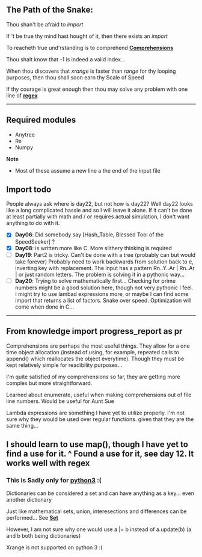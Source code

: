 
## The Path of the Snake:

Thou shan't be afraid to *import*

If 't be true thy mind hast hought of it, then there exists an *import*

To reacheth true und'rstanding is to comprehend **[Comprehensions][0]**

Thou shalt know that -1 is indeed a valid index...

When thou discovers that *xrange* is faster than *range* for thy looping purposes, then thou shall soon earn thy Scale of Speed

If thy courage is great enough then thou may solve any problem with one line of **[regex][3]**

---
## Required modules

- Anytree
- Re
- Numpy

**Note**

- Most of these assume a new line a the end of the input file

## Import todo

People always ask where is day22, but not how is day22? Well day22 looks like a long complicated hassle and so I will leave it alone.
If it can't be done at least partially with math and / or requires actual simulation, I don't want anything to do with it.

- [x] **Day06**: Did somebody say [Hash_Table, Blessed Tool of the SpeedSeeker] ?
- [x] **Day08**: is written more like C. More slithery thinking is required
- [ ] **Day19**: Part2 is tricky. Can't be done with a tree (probably can but would take forever) Probably need to work backwards from solution back to e, inverting key with replacement. The input has a
pattern Rn..Y..Ar | Rn..Ar | or just random letters. The problem is solving it in a pythonic way...
- [ ] **Day20**: Trying to solve mathematically first... Checking for prime numbers might be a good solution here, though not very pythonic I feel. I might try to use lambad expressions more, or maybe I can
find some import that returns a list of factors. Snake over speed. Optimization will come when done in C...
---

## From knowledge import progress_report as pr

Comprehensions are perhaps the most useful things. They allow for a one time object allocation (instead of using, for example, repeated calls to append() which reallocates the object everytime). Though they must be kept relatively simple for readibility purposes...

I'm quite satisfied of my comprehensions so far, they are getting more complex but more straightforward.

Learned about enumerate, useful when making comprehensions out of file line numbers. Would be useful for Aunt Sue

Lambda expressions are something I have yet to utilize properly. I'm not sure why they would be used over regular functions. given that they are the same thing...

I should learn to use map(), though I have yet to find a use for it.
 ^ Found a use for it, see day 12. It works well with regex
---

### This is Sadly only for [python3][2] :(
	
Dictionaries can be considered a set and can have anything as a key... even another dictionary

Just like mathematical sets, union, interesections and differences can be performed... See **[Set][1]**

However, I am not sure why one would use a |= b instead of a.update(b) (a and b both being dictionaries)

Xrange is not supported on python 3 :(


[0]:https://docs.python.org/3/tutorial/datastructures.html?highlight=comprehension#list-comprehensions
[1]:https://docs.python.org/2/library/sets.html
[2]:https://www.python.org/dev/peps/pep-0584/#major-objections
[3]:https://docs.python.org/3/library/re.html
[4]:https://docs.python.org/3/reference/expressions.html
